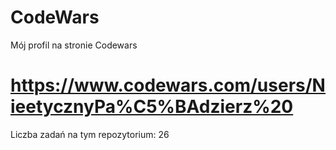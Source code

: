 # CodeWars <br/>
Mój profil na stronie Codewars <br/>
# https://www.codewars.com/users/NieetycznyPa%C5%BAdzierz%20 <br/>
Liczba zadań na tym repozytorium: 26